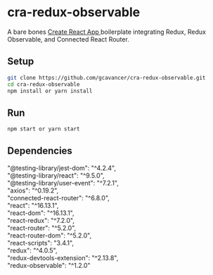 # cra-redux-observable

A bare bones [Create React App ](https://github.com/facebookincubator/create-react-app) boilerplate integrating Redux, Redux Observable, and Connected React Router.

## Setup

```bash
git clone https://github.com/gcavancer/cra-redux-observable.git
cd cra-redux-observable
npm install or yarn install
```

## Run

```bash
npm start or yarn start
```

## Dependencies

"@testing-library/jest-dom": "^4.2.4",  
"@testing-library/react": "^9.5.0",  
"@testing-library/user-event": "^7.2.1",  
"axios": "^0.19.2",  
"connected-react-router": "^6.8.0",  
"react": "^16.13.1",  
"react-dom": "^16.13.1",  
"react-redux": "^7.2.0",  
"react-router": "^5.2.0",  
"react-router-dom": "^5.2.0",  
"react-scripts": "3.4.1",  
"redux": "^4.0.5",  
"redux-devtools-extension": "^2.13.8",  
"redux-observable": "^1.2.0"  